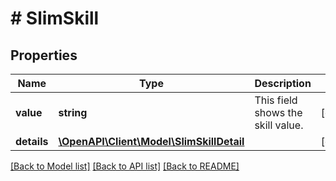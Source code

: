 # # SlimSkill

## Properties

Name | Type | Description | Notes
------------ | ------------- | ------------- | -------------
**value** | **string** | This field shows the skill value. | [optional]
**details** | [**\OpenAPI\Client\Model\SlimSkillDetail**](SlimSkillDetail.md) |  | [optional]

[[Back to Model list]](../../README.md#models) [[Back to API list]](../../README.md#endpoints) [[Back to README]](../../README.md)
